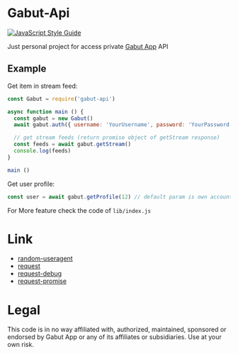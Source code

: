 # Gabut-Api
[![JavaScript Style Guide](https://cdn.rawgit.com/standard/standard/master/badge.svg)](https://github.com/standard/standard)

Just personal project for access private  [Gabut App](https://play.google.com/store/apps/details?id=lagi.gabut.inc) API

## Example
Get item in stream feed:
```js
const Gabut = require('gabut-api')

async function main () {
  const gabut = new Gabut()
  await gabut.auth({ username: 'YourUsername', password: 'YourPassword' })

  // get stream feeds (return promise object of getStream response)
  const feeds = await gabut.getStream()
  console.log(feeds)
}

main ()
```
Get user profile:
```js
const user = await gabut.getProfile(12) // default param is own accountId
```
For More feature check the code of `lib/index.js`
# Link
* [random-useragent](https://github.com/skratchdot/random-useragent) 
* [request](https://github.com/request/request)
* [request-debug](https://github.com/request/request-debug)
* [request-promise](https://github.com/request/request-promise)

# Legal
This code is in no way affiliated with, authorized, maintained, sponsored or endorsed by Gabut App or any of its affiliates or subsidiaries. Use at your own risk.
